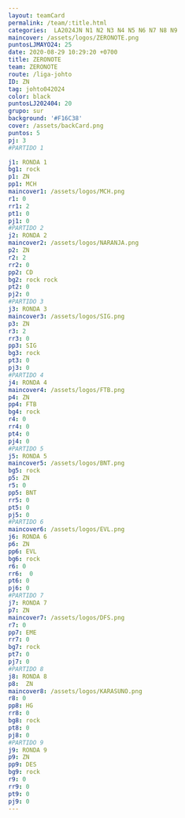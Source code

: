 ```yaml
---
layout: teamCard
permalink: /team/:title.html
categories:  LA2024JN N1 N2 N3 N4 N5 N6 N7 N8 N9
maincover: /assets/logos/ZERONOTE.png
puntosLJMAYO24: 25
date: 2020-08-29 10:29:20 +0700
title: ZERONOTE
team: ZERONOTE
route: /liga-johto
ID: ZN
tag: johto042024
color: black
puntosLJ202404: 20
grupo: sur
background: '#F16C38'
cover: /assets/backCard.png
puntos: 5
pj: 3
#PARTIDO 1

j1: RONDA 1
bg1: rock
p1: ZN
pp1: MCH
maincover1: /assets/logos/MCH.png
r1: 0
rr1: 2
pt1: 0
pj1: 0
#PARTIDO 2
j2: RONDA 2
maincover2: /assets/logos/NARANJA.png
p2: ZN
r2: 2
rr2: 0
pp2: CD
bg2: rock rock
pt2: 0
pj2: 0
#PARTIDO 3
j3: RONDA 3
maincover3: /assets/logos/SIG.png
p3: ZN
r3: 2
rr3: 0
pp3: SIG
bg3: rock
pt3: 0
pj3: 0
#PARTIDO 4
j4: RONDA 4
maincover4: /assets/logos/FTB.png
p4: ZN
pp4: FTB
bg4: rock 
r4: 0
rr4: 0
pt4: 0
pj4: 0
#PARTIDO 5
j5: RONDA 5
maincover5: /assets/logos/BNT.png
bg5: rock 
p5: ZN
r5: 0
pp5: BNT
rr5: 0
pt5: 0
pj5: 0
#PARTIDO 6
maincover6: /assets/logos/EVL.png
j6: RONDA 6
p6: ZN
pp6: EVL
bg6: rock
r6: 0
rr6:  0
pt6: 0
pj6: 0
#PARTIDO 7
j7: RONDA 7
p7: ZN
maincover7: /assets/logos/DFS.png
r7: 0
pp7: EME
rr7: 0
bg7: rock 
pt7: 0
pj7: 0
#PARTIDO 8
j8: RONDA 8
p8:  ZN
maincover8: /assets/logos/KARASUNO.png
r8: 0
pp8: HG
rr8: 0
bg8: rock 
pt8: 0
pj8: 0
#PARTIDO 9
j9: RONDA 9
p9: ZN
pp9: DES
bg9: rock
r9: 0
rr9: 0
pt9: 0
pj9: 0
---
```



